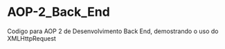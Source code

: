 # AOP-2_Back_End
Codigo para AOP 2 de Desenvolvimento Back End, demostrando o uso do XMLHttpRequest
